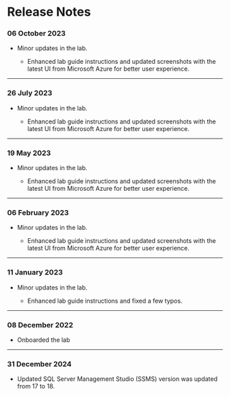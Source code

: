 # Release Notes

### 06 October 2023

 - Minor updates in the lab.
   
   - Enhanced lab guide instructions and updated screenshots with the latest UI from Microsoft Azure for better user experience.
-------------------------
### 26 July 2023

 - Minor updates in the lab.
   
   - Enhanced lab guide instructions and updated screenshots with the latest UI from Microsoft Azure for better user experience.
 -------------------------
### 19 May 2023

 - Minor updates in the lab.
   
   - Enhanced lab guide instructions and updated screenshots with the latest UI from Microsoft Azure for better user experience.
-------------------------
### 06 February 2023

 - Minor updates in the lab.
   
   - Enhanced lab guide instructions and updated screenshots with the latest UI from Microsoft Azure for better user experience.
-------------------------
### 11 January 2023

 - Minor updates in the lab.
   
   - Enhanced lab guide instructions and fixed a few typos.
-------------------------
### 08 December 2022

 - Onboarded the lab
--------------------------
### 31 December 2024

- Updated SQL Server Management Studio (SSMS) version was updated from 17 to 18.
